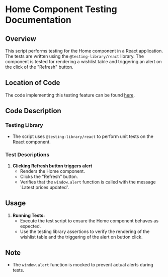 # Home Component Testing Documentation

## Overview
This script performs testing for the Home component in a React application. The tests are written using the `@testing-library/react` library. The component is tested for rendering a wishlist table and triggering an alert on the click of the "Refresh" button.

## Location of Code
The code implementing this testing feature can be found [here](https://github.com/nainisha-b/slash/blob/main/client/src/components/__tests__/Home.test.js).

## Code Description

### Testing Library
- The script uses `@testing-library/react` to perform unit tests on the React component.

### Test Descriptions

1. **Clicking Refresh button triggers alert**
   - Renders the Home component.
   - Clicks the "Refresh" button.
   - Verifies that the `window.alert` function is called with the message 'Latest prices updated'.

## Usage
1. **Running Tests:**
   - Execute the test script to ensure the Home component behaves as expected.
   - Use the testing library assertions to verify the rendering of the wishlist table and the triggering of the alert on button click.

## Note
- The `window.alert` function is mocked to prevent actual alerts during tests.
